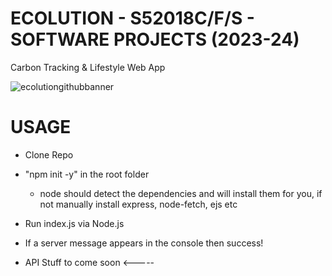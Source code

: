 # ECOLUTION - S52018C/F/S - SOFTWARE PROJECTS (2023-24)
Carbon Tracking &amp; Lifestyle Web App 

![ecolutiongithubbanner](https://github.com/Ctrl-Alt-Defeat-24/ECOLUTION/assets/23298834/726297cf-2898-48bf-9047-01c53e8901e6)

# USAGE
 - Clone Repo
 - "npm init -y" in the root folder
    - node should detect the dependencies and will install them for you, if not manually install express, node-fetch, ejs etc
 - Run index.js via Node.js
 - If a server message appears in the console then success!
 
 - API Stuff to come soon <-----
